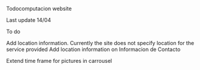 Todocomputacion website

Last update 14/04

To do

Add location information. Currently the site does not specify location for the service provided
Add location information on Informacion de Contacto

Extend time frame for pictures in carrousel